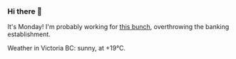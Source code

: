 ### Hi there :wave:

It's Monday! I'm probably working for [this bunch](https://github.com/kohofinancial), overthrowing the banking establishment.

Weather in Victoria BC: sunny, at +19°C.
